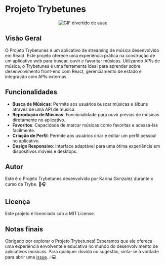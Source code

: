 # Projeto Trybetunes
<p align="center">
  <img src="https://media.tenor.com/9X-I0mcc_OgAAAAC/dog-funny.gif" alt="GIF divertido de auau"/>
</p>

## Visão Geral
O Projeto Trybetunes é um aplicativo de streaming de música desenvolvido em React. Este projeto oferece uma experiência prática na construção de um aplicativo web para buscar, ouvir e favoritar músicas. Utilizando APIs de música, o Trybetunes é uma ferramenta ideal para aprender sobre desenvolvimento front-end com React, gerenciamento de estado e integração com APIs externas.

## Funcionalidades
- **Busca de Músicas**: Permite aos usuários buscar músicas e álbuns através de uma API de música.
- **Reprodução de Músicas**: Funcionalidade para ouvir prévias de músicas diretamente no aplicativo.
- **Favoritos**: Capacidade de marcar músicas como favoritas e acessá-las facilmente.
- **Criação de Perfil**: Permite aos usuários criar e editar um perfil pessoal no aplicativo.
- **Design Responsivo**: Interface adaptável para uma ótima experiência em dispositivos móveis e desktops.

## Autor
Este é o Projeto Trybetunes desenvolvido por Karina Gonzalez durante o curso da Trybe. 🎵🎧

## Licença
Este projeto é licenciado sob a MIT License.

## Notas finais
Obrigado por explorar o Projeto Trybetunes! Esperamos que ele ofereça uma experiência envolvente e educativa no mundo do desenvolvimento de aplicativos musicais. Para qualquer dúvida ou sugestão, sinta-se à vontade para abrir uma [issue](https://github.com/KarinaGonzalez99/Projeto-Trybetunes/issues). 🎶💻

